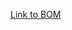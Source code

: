 [Link to BOM](https://www.notion.so/ff45cc9090554a279fbb2f66bb04dd5d?v=d6aa3f73a6bf47c7845783425e2e9eb4)
